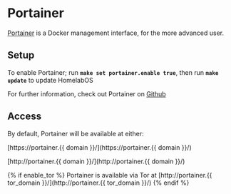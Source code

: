# Portainer

[Portainer](https://www.portainer.io/) is a Docker management interface, for the more advanced user.


## Setup

To enable Portainer; run **`make set portainer.enable true`**, then run **`make update`** to update HomelabOS

For further information, check out Portainer on [Github](https://github.com/portainer/portainer)

## Access

By default, Portainer will be available at either:

[https://portainer.{{ domain }}/](https://portainer.{{ domain }}/)

[http://portainer.{{ domain }}/](http://portainer.{{ domain }}/)

{% if enable_tor %}
Portainer is available via Tor at [http://portainer.{{ tor_domain }}/](http://portainer.{{ tor_domain }}/)
{% endif %}